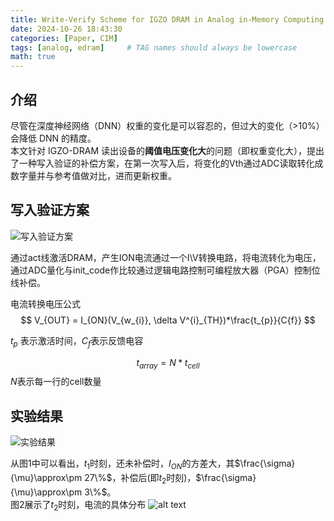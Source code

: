 ```yaml
---
title: Write-Verify Scheme for IGZO DRAM in Analog in-Memory Computing 
date: 2024-10-26 18:43:30 
categories: [Paper, CIM]
tags: [analog, edram]     # TAG names should always be lowercase
math: true
--- 
```



## 介绍

尽管在深度神经网络（DNN）权重的变化是可以容忍的，但过大的变化（>10%）会降低 DNN 的精度。  
本文针对 IGZO-DRAM 读出设备的**阈值电压变化大**的问题（即权重变化大），提出了一种写入验证的补偿方案，在第一次写入后，将变化的Vth通过ADC读取转化成数字量并与参考值做对比，进而更新权重。

## 写入验证方案 

![写入验证方案](../assets/img/paper/Write-Verify%20Scheme%20for%20IGZO%20DRAM%20in%20Analog%20in-Memory%20Computing/图1.png "写入验证方案")

通过act线激活DRAM，产生ION电流通过一个I\V转换电路，将电流转化为电压，通过ADC量化与init_code作比较通过逻辑电路控制可编程放大器（PGA）控制位线补偿。 


电流转换电压公式
$$
V_{OUT} = I_{ON}(V_{w_{i}}, \delta V^{i}_{TH})*\frac{t_{p}}{C{f}}
$$

$t_{p}$ 表示激活时间，$C_{f}$表示反馈电容

$$
t_{array} = N*t_{cell}
$$
$N$表示每一行的cell数量

## 实验结果

![实验结果](../assets/img/paper/Write-Verify%20Scheme%20for%20IGZO%20DRAM%20in%20Analog%20in-Memory%20Computing/图2.png "实验结果")

从图1中可以看出，$t_{1}$时刻，还未补偿时，$I_{ON}$的方差大，其$\frac{\sigma}{\mu}\approx\pm 27\%$，补偿后(即$t_{2}$时刻)，$\frac{\sigma}{\mu}\approx\pm 3\%$。  
图2展示了$t_{2}$时刻，电流的具体分布
![alt text](image.png)
